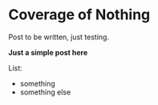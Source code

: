 # Coverage of Nothing

Post to be written, just testing.

**Just a simple post here**

List:

* something
* something else
